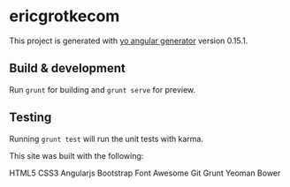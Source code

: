# ericgrotkecom

This project is generated with [yo angular generator](https://github.com/yeoman/generator-angular)
version 0.15.1.

## Build & development

Run `grunt` for building and `grunt serve` for preview.

## Testing

Running `grunt test` will run the unit tests with karma.


This site was built with the following:

HTML5
CSS3
Angularjs
Bootstrap
Font Awesome
Git
Grunt
Yeoman
Bower
